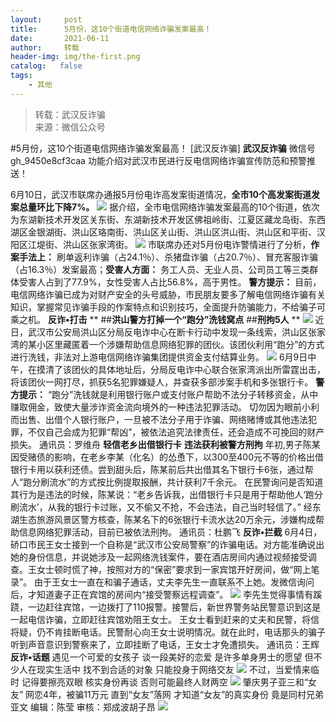 ```yaml
---
layout:     post
title:      5月份，这10个街道电信网络诈骗发案最高！
date:       2021-06-11
author:     转载
header-img: img/the-first.png
catalog:   false
tags:
    - 其他
---
```


<blockquote><p>转载：武汉反诈骗<br>
来源：微信公众号</p></blockquote>

#5月份，这10个街道电信网络诈骗发案最高！
[武汉反诈骗]
**武汉反诈骗**
微信号gh_9450e8cf3caa
功能介绍对武汉市民进行反电信网络诈骗宣传防范和预警推送！

6月10日，武汉市联席办通报5月份电诈高发案街道情况，**全市10个高发案街道发案总量环比下降7%。**
![]({{site.baseurl}}/postimg/3Lusx8pzaXibdIdia1BhyKEceicyhoBcIICngOkLryaNiabLt0rIxAEQS8vjicZHlrZUx3KKXwQD7OFqfFJLtvTF6ew.png)
据介绍，全市电信网络诈骗发案最高的10个街道，依次为东湖新技术开发区关东街、东湖新技术开发区佛祖岭街、江夏区藏龙岛街、东西湖区金银湖街、洪山区珞南街、洪山区关山街、洪山区洪山街、洪山区和平街、汉阳区江堤街、洪山区张家湾街。
![]({{site.baseurl}}/postimg/3Lusx8pzaXibdIdia1BhyKEceicyhoBcIIC8dooyHs6icfD58LcP3ia8Tf8zgbfZ9F2YUzTdaLYHUamjia5MZQVzRdBg.png)
市联席办还对5月份电诈警情进行了分析，**作案手法上：**
刷单返利诈骗（占24.1％）、杀猪盘诈骗（占20.7％）、冒充客服诈骗（占16.3％）发案最高；**受害人方面：**
务工人员、无业人员、公司员工等三类群体受害人占到了77.9%，女性受害人占比56.8%，高于男性。
**警方提示：**
目前，电信网络诈骗已成为对财产安全的头号威胁，市民朋友要多了解电信网络诈骗有关知识，掌握常见诈骗手段的作案特点和识别技巧，全面提升防骗能力，不给骗子可乘之机。
**反诈•打击**
**
##**洪山警方打掉一个“跑分”洗钱窝点**
##**刑拘5人**
**
![]({{site.baseurl}}/postimg/3Lusx8pzaXibdIdia1BhyKEceicyhoBcIICmzCHeOGrqUfMu0APcmstQc29DDpBNEosOD0UYVviccqQUOXiclxVXeRA.png)
近日，武汉市公安局洪山区分局反电诈中心在断卡行动中发现一条线索，洪山区张家湾的某小区里藏匿着一个涉嫌帮助信息网络犯罪的团伙。该团伙利用“跑分”的方式进行洗钱，非法对上游电信网络诈骗集团提供资金支付结算业务。
![]({{site.baseurl}}/postimg/3Lusx8pzaXibdIdia1BhyKEceicyhoBcIIC4eic30qsW8YqfV0XGibDUj7l3HnWBHWharKv5ZCQEKAuicacicZfEVkW3A.png)
6月9日中午，在摸清了该团伙的具体地址后，分局反电诈中心联合张家湾派出所雷霆出击，将该团伙一网打尽，抓获5名犯罪嫌疑人，并查获多部涉案手机和多张银行卡。
**警方提示：**
“跑分”洗钱就是利用银行账户或支付账户帮助不法分子转移资金，从中赚取佣金，致使大量涉诈资金流向境外的一种违法犯罪活动。
切勿因为眼前小利而出售、出借个人银行账户，一旦被不法分子用于诈骗、网络赌博或其他违法犯罪，不仅自己会成为犯罪“帮凶”，被依法追究法律责任，还会造成不可挽回的财产损失。
通讯员：罗维舟
**轻信老乡出借银行卡**
**违法获利被警方刑拘**
年初,男子陈某因受赌债的影响，在老乡李某（化名）的怂恿下，以300至400元不等的价格出借银行卡用以获利还债。尝到甜头后，陈某前后共出借其名下银行卡6张，通过帮人“跑分刷流水”的方式按比例提取报酬，共计获利7千余元。
在民警询问是否知道其行为是违法的时候，陈某说：“老乡告诉我，出借银行卡只是用于帮助他人‘跑分刷流水’，从我的银行卡过账，又不偷又不抢，不会违法，自己当时轻信了。”
经东湖生态旅游风景区警方核查，陈某名下的6张银行卡流水达20万余元，涉嫌构成帮助信息网络犯罪活动，目前已被依法刑拘。
通讯员：杜鹏飞
**反诈•拦截**
6月4日，硚口市民王女士接到一个自称是“武汉市公安局警察”的诈骗电话。对方能准确说出她的身份信息，并说她涉及一起网络洗钱案件，要在酒店房间内通过视频接受调查。王女士顿时慌了神，按照对方的“保密”要求到一家宾馆开好房间，做“网上笔录”。
由于王女士一直在和骗子通话，丈夫李先生一直联系不上她。发微信询问后，才知道妻子正在宾馆的房间内“接受警察远程调查”。
![]({{site.baseurl}}/postimg/3Lusx8pzaXibdIdia1BhyKEceicyhoBcIICIGg7dN2qRp34icicF9Da9465ew8L9wu1lvNr2txFWwHicVahWmSXJM3BA.jpeg)
李先生觉得事情有蹊跷，一边赶往宾馆，一边拨打了110报警。接警后，新世界警务站民警意识到这是一起电信诈骗，立即赶往宾馆劝阻王女士。
王女士看到赶来的丈夫和民警，将信将疑，仍不肯挂断电话。民警耐心向王女士说明情况。就在此时，电话那头的骗子听到声音意识到警察来了，立即挂断了电话，王女士才免遭损失。
通讯员：王辉
**反诈•话题**
遇见一个可爱的女孩子
谈一段美好的恋爱
是许多单身男士的愿望
但不少人在现实生活中
找不到合适的对象
只能投身于网络交友
![]({{site.baseurl}}/postimg/lsAwUdTTOz5BfC3qU3S1C6YzeB9cObSic7oV6gRefAw4gBwlPWogLwjuREbNnLqdua8Fl2zVTN8NT8icR3YEdKzg.jpeg)
不过，当爱情来临时
记得要擦亮双眼
核实身份再谈
否则可能最终人财两空
![]({{site.baseurl}}/postimg/lsAwUdTTOz5BfC3qU3S1C6YzeB9cObSic2yQWh4q1eDvGZ5AJb8iacF6hKyMms2YkyazauLZAibJYiap7pKxiaEG4Jg.jpeg)
肇庆男子亚三和“女友”
网恋4年，被骗11万元
直到“女友”落网
才知道“女友”的真实身份
竟是同村兄弟亚文
编辑：陈莹
审核：郑成波胡子昂
![]({{site.baseurl}}/postimg/8wBAcE4t1v47MOYRrDylWh0rG5uaPvmbGRPb16HYzY6zfM83VeFt3puZunOacvrk97lQ60DjGE7gP3QFYibGngA.jpeg)
